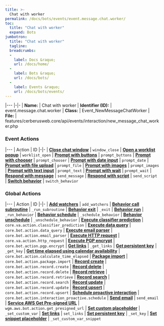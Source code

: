 ```yaml
---
title: >-
  Chat with worker
permalink: /docs/bots/events/event.message.chat.worker/
toc:
  title: "Chat with worker"
  expand: Bots
jumbotron:
  title: "Chat with worker"
  tagline: 
  breadcrumbs:
  -
    label: Docs &raquo;
    url: /docs/home/
  -
    label: Bots &raquo;
    url: /docs/bots/
  -
    label: Events &raquo;
    url: /docs/bots/events/
---
```


|---
|-|-
| **Name:** | Chat with worker
| **Identifier (ID):** | event.message.chat.worker
| **Class:** | Event_NewMessageChatWorker
| **File:** | features/cerberusweb.core/api/events/interaction/new_message_chat_worker.php

### Event Actions

|---
| Action | ID
|-|-
| [**Close chat window**](/docs/bots/events/event.message.chat.worker/actions/window_close/) | `window_close`
| [**Open a worklist popup**](/docs/bots/events/event.message.chat.worker/actions/worklist_open/) | `worklist_open`
| [**Prompt with buttons**](/docs/bots/events/event.message.chat.worker/actions/prompt_buttons/) | `prompt_buttons`
| [**Prompt with chooser**](/docs/bots/events/event.message.chat.worker/actions/prompt_chooser/) | `prompt_chooser`
| [**Prompt with date input**](/docs/bots/events/event.message.chat.worker/actions/prompt_date/) | `prompt_date`
| [**Prompt with file upload**](/docs/bots/events/event.message.chat.worker/actions/prompt_file/) | `prompt_file`
| [**Prompt with images**](/docs/bots/events/event.message.chat.worker/actions/prompt_images/) | `prompt_images`
| [**Prompt with text input**](/docs/bots/events/event.message.chat.worker/actions/prompt_text/) | `prompt_text`
| [**Prompt with wait**](/docs/bots/events/event.message.chat.worker/actions/prompt_wait/) | `prompt_wait`
| [**Respond with message**](/docs/bots/events/event.message.chat.worker/actions/send_message/) | `send_message`
| [**Respond with script**](/docs/bots/events/event.message.chat.worker/actions/send_script/) | `send_script`
| [**Switch behavior**](/docs/bots/events/event.message.chat.worker/actions/switch_behavior/) | `switch_behavior`

### Global Actions

|---
| Action | ID
|-|-
| [**Add watchers**](/docs/bots/events/actions/add_watchers/) | `add_watchers`
| [**Behavior call subroutine**](/docs/bots/events/actions/_run_subroutine/) | `_run_subroutine`
| [**Behavior exit**](/docs/bots/events/actions/_exit/) | `_exit`
| [**Behavior run**](/docs/bots/events/actions/_run_behavior/) | `_run_behavior`
| [**Behavior schedule**](/docs/bots/events/actions/_schedule_behavior/) | `_schedule_behavior`
| [**Behavior unschedule**](/docs/bots/events/actions/_unschedule_behavior/) | `_unschedule_behavior`
| [**Execute classifier prediction**](/docs/bots/events/actions/core.va.action.classifier_prediction/) | `core.va.action.classifier_prediction`
| [**Execute data query**](/docs/bots/events/actions/core.bot.action.data_query/) | `core.bot.action.data_query`
| [**Execute email parser**](/docs/bots/events/actions/core.bot.action.email_parser/) | `core.bot.action.email_parser`
| [**Execute HTTP request**](/docs/bots/events/actions/core.va.action.http_request/) | `core.va.action.http_request`
| [**Execute PGP encrypt**](/docs/bots/events/actions/core.bot.action.pgp.encrypt/) | `core.bot.action.pgp.encrypt`
| [**Get links**](/docs/bots/events/actions/_get_links/) | `_get_links`
| [**Get persistent key**](/docs/bots/events/actions/_get_key/) | `_get_key`
| [**Get time elapsed using calendar availability**](/docs/bots/events/actions/core.bot.action.calculate_time_elapsed/) | `core.bot.action.calculate_time_elapsed`
| [**Package import**](/docs/bots/events/actions/core.bot.action.package.import/) | `core.bot.action.package.import`
| [**Record create**](/docs/bots/events/actions/core.bot.action.record.create/) | `core.bot.action.record.create`
| [**Record delete**](/docs/bots/events/actions/core.bot.action.record.delete/) | `core.bot.action.record.delete`
| [**Record retrieve**](/docs/bots/events/actions/core.bot.action.record.retrieve/) | `core.bot.action.record.retrieve`
| [**Record search**](/docs/bots/events/actions/core.bot.action.record.search/) | `core.bot.action.record.search`
| [**Record update**](/docs/bots/events/actions/core.bot.action.record.update/) | `core.bot.action.record.update`
| [**Record upsert**](/docs/bots/events/actions/core.bot.action.record.upsert/) | `core.bot.action.record.upsert`
| [**Schedule proactive interaction**](/docs/bots/events/actions/core.bot.action.interaction_proactive.schedule/) | `core.bot.action.interaction_proactive.schedule`
| [**Send email**](/docs/bots/events/actions/send_email/) | `send_email`
| [**Service AWS Get Pre-signed URL**](/docs/bots/events/actions/wgm.aws.bot.action.get_presigned_url/) | `wgm.aws.bot.action.get_presigned_url`
| [**Set custom placeholder**](/docs/bots/events/actions/_set_custom_var/) | `_set_custom_var`
| [**Set links**](/docs/bots/events/actions/set_links/) | `set_links`
| [**Set persistent key**](/docs/bots/events/actions/_set_key/) | `_set_key`
| [**Set snippet placeholder**](/docs/bots/events/actions/_set_custom_var_snippet/) | `_set_custom_var_snippet`
